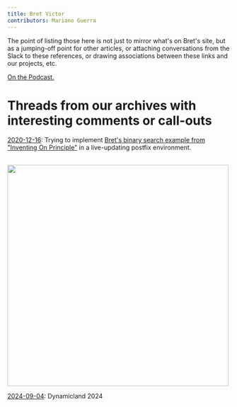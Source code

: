 ```yaml
---
title: Bret Victor
contributors: Mariano Guerra
---
```


The point of listing those here is not just to mirror what's on Bret's site, but as a jumping-off point for other articles, or attaching conversations from the Slack to these references, or drawing associations between these links and our projects, etc.

[On the Podcast.](https://futureofcoding.org/episodes/071)

# Threads from our archives with interesting comments or call-outs

[2020-12-16](https://akkartik.name/archives/foc/thinking-together/1607887127.284300.html#1608190990.334700): Trying to implement [Bret's binary search example from "Inventing On Principle"](https://vimeo.com/36579366) in a live-updating postfix environment.
<p>&nbsp; &nbsp; <img src='/20201216-bv-binarysearch.png' width='500px'/>

[2024-09-04](https://akkartik.name/archives/foc/linking-together/1725460553.288869.html): Dynamicland 2024
